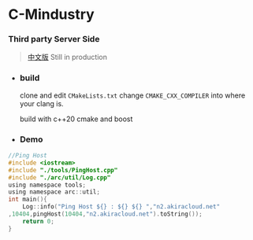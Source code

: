 # C-Mindustry
### Third party Server Side
>[中文版](https://github.com/EmmmM9O/c-mindustry/blob/main/cn-README.md)
> Still in production
* ### build
   clone and edit `CMakeLists.txt`
   change `CMAKE_CXX_COMPILER`
   into where your clang is.

   build with c++20 cmake and boost
* ### Demo
```c
//Ping Host
#include <iostream>
#include "./tools/PingHost.cpp"
#include "./arc/util/Log.cpp"
using namespace tools;
using namespace arc::util;
int main(){
	Log::info("Ping Host ${} : ${} ${} ","n2.akiracloud.net"
,10404,pingHost(10404,"n2.akiracloud.net").toString());
	return 0;
}
```
